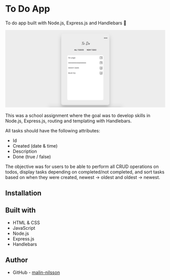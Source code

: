 # To Do App
To do app built with Node.js, Express.js and Handlebars 📝

![Screenshot](public/screenshot.png)

This was a school assignment where the goal was to develop skills in Node.js, Express.js, routing and templating with Handlebars.

All tasks should have the following attributes:
- Id
- Created (date & time) 
- Description
- Done (true / false)

The objective was for users to be able to perform all CRUD operations on todos, display tasks depending on completed/not completed, and sort tasks based on when they were created, newest → oldest and oldest → newest.

## Installation

## Built with
- HTML & CSS
- JavaScript
- Node.js
- Express.js
- Handlebars

## Author
- GitHub - [malin-nilsson](https://github.com/malin-nilsson)

